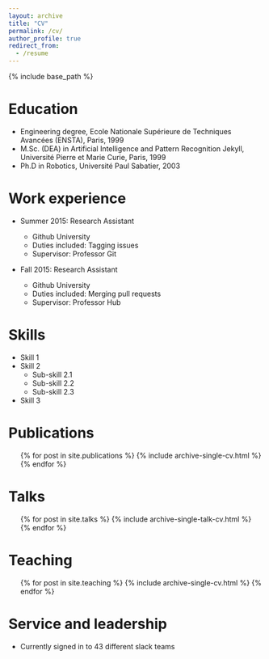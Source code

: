 ```yaml
---
layout: archive
title: "CV"
permalink: /cv/
author_profile: true
redirect_from:
  - /resume
---
```


{% include base_path %}

Education
======
* Engineering degree, Ecole Nationale Supérieure de Techniques Avancées (ENSTA), Paris, 1999
* M.Sc. (DEA) in Artificial Intelligence and Pattern Recognition Jekyll, Université Pierre et Marie Curie, Paris, 1999
* Ph.D in Robotics, Université Paul Sabatier, 2003

Work experience
======
* Summer 2015: Research Assistant
  * Github University
  * Duties included: Tagging issues
  * Supervisor: Professor Git

* Fall 2015: Research Assistant
  * Github University
  * Duties included: Merging pull requests
  * Supervisor: Professor Hub

Skills
======
* Skill 1
* Skill 2
  * Sub-skill 2.1
  * Sub-skill 2.2
  * Sub-skill 2.3
* Skill 3

Publications
======
  <ul>{% for post in site.publications %}
    {% include archive-single-cv.html %}
  {% endfor %}</ul>

Talks
======
  <ul>{% for post in site.talks %}
    {% include archive-single-talk-cv.html %}
  {% endfor %}</ul>

Teaching
======
  <ul>{% for post in site.teaching %}
    {% include archive-single-cv.html %}
  {% endfor %}</ul>

Service and leadership
======
* Currently signed in to 43 different slack teams
